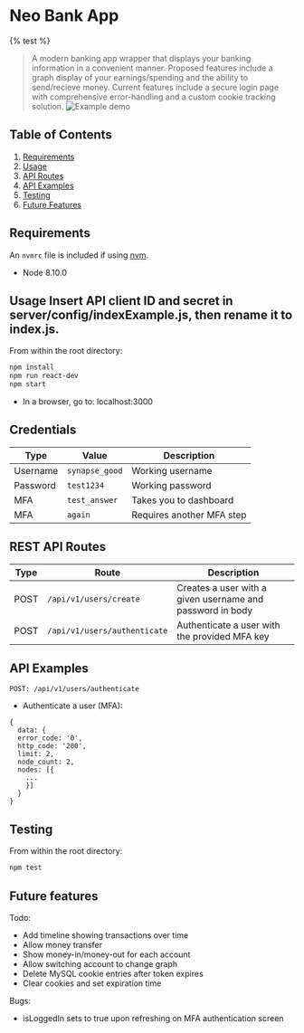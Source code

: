 # Neo Bank App
{% test %}
> A modern banking app wrapper that displays your banking information in a convenient manner. Proposed features include a graph display of your earnings/spending and the ability to send/recieve money. Current features include a secure login page with comprehensive error-handling and a custom cookie tracking solution. 
![Example demo](demo/demo.gif)  
## Table of Contents

1. [Requirements](#requirements)
2. [Usage](#Usage)
3. [API Routes](#REST-API-Routes)
4. [API Examples](#API-Examples)
5. [Testing](#Testing)
6. [Future Features](#Future-features)

## Requirements

An `nvmrc` file is included if using [nvm](https://github.com/creationix/nvm).

- Node 8.10.0

## Usage Insert API client ID and secret in server/config/indexExample.js, then rename it to index.js.
 
From within the root directory:
```sh
npm install
npm run react-dev
npm start
```
- In a browser, go to: localhost:3000

## Credentials
| Type  | Value | Description |
| ------------- | ------------- |------------- |
| Username  | ```synapse_good```  | Working username |
| Password  | ```test1234```  | Working password |
| MFA  | ```test_answer```  | Takes you to dashboard |
| MFA  | ```again```  | Requires another MFA step |

## REST API Routes

| Type  | Route | Description |
| ------------- | ------------- |------------- |
| POST  | ```/api/v1/users/create```  | Creates a user with a given username and password in body |
| POST  | ```/api/v1/users/authenticate```  | Authenticate a user with the provided MFA key |
## API Examples

```POST: /api/v1/users/authenticate```
- Authenticate a user (MFA):
```
{
  data: {
  error_code: '0',
  http_code: '200',
  limit: 2,
  node_count: 2,
  nodes: [{
    ...
    }]
  }
}
  ```

## Testing

From within the root directory:
```sh
npm test
```

## Future features
Todo:
  - Add timeline showing transactions over time
  - Allow money transfer
  - Show money-in/money-out for each account
  - Allow switching account to change graph
  - Delete MySQL cookie entries after token expires
  - Clear cookies and set expiration time

Bugs:
  - isLoggedIn sets to true upon refreshing on MFA authentication screen
